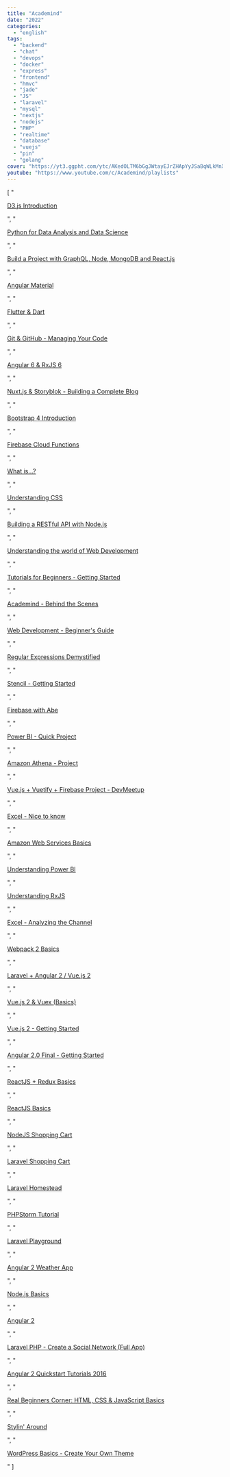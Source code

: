 ```yaml
---
title: "Academind"
date: "2022"
categories:
  - "english"
tags:
  - "backend"
  - "chat"
  - "devops"
  - "docker"
  - "express"
  - "frontend"
  - "hmvc"
  - "jade"
  - "JS"
  - "laravel"
  - "mysql"
  - "nextjs"
  - "nodejs"
  - "PHP"
  - "realtime"
  - "database"
  - "vuejs"
  - "pin"
  - "golang"
cover: "https://yt3.ggpht.com/ytc/AKedOLTM6bGgJWtayEJrZHApYyJSaBqWLkMnXixAVvc85Q=s88-c-k-c0x00ffffff-no-rj"
youtube: "https://www.youtube.com/c/Academind/playlists"
---
```


[
    "<p><a href='https://www.youtube.com/watch?v=TOJ9yjvlapY&list=PL55RiY5tL51r1NlkJLzVhui1S480gnuNG'>D3.js Introduction</a></p>",
    "<p><a href='https://www.youtube.com/watch?v=cXP_i5-nTXg&list=PL55RiY5tL51o5jBXR1h2JvFm0L-fbThG4'>Python for Data Analysis and Data Science</a></p>",
    "<p><a href='https://www.youtube.com/watch?v=7giZGFDGnkc&list=PL55RiY5tL51rG1x02Yyj93iypUuHYXcB_'>Build a Project with GraphQL, Node, MongoDB and React.js</a></p>",
    "<p><a href='https://www.youtube.com/watch?v=u679SQsfRVM&list=PL55RiY5tL51p2R1L8sxaYlzmWh6yIrX8k'>Angular Material</a></p>",
    "<p><a href='https://www.youtube.com/watch?v=GLSG_Wh_YWc&list=PL55RiY5tL51qKxC472MY2ayxJTze5Qb7T'>Flutter & Dart</a></p>",
    "<p><a href='https://www.youtube.com/watch?v=_OZVJpLHUaI&list=PL55RiY5tL51poFMpbva1IqfO-pylwSNsN'>Git & GitHub - Managing Your Code</a></p>",
    "<p><a href='https://www.youtube.com/watch?v=Xr5l7lT--YU&list=PL55RiY5tL51rVUDwCCUenDe4sEuw5RtsI'>Angular 6 & RxJS 6</a></p>",
    "<p><a href='https://www.youtube.com/watch?v=Dc_5BpIB4X4&list=PL55RiY5tL51pk1RvaQOxI6sJ-yZzExzJn'>Nuxt.js & Storyblok - Building a Complete Blog</a></p>",
    "<p><a href='https://www.youtube.com/watch?v=7g8Gg2QVdeU&list=PL55RiY5tL51rLqH4-8LBVlUTIFF70dxhb'>Bootstrap 4 Introduction</a></p>",
    "<p><a href='https://www.youtube.com/watch?v=qcECaRgU4uI&list=PL55RiY5tL51r5jyQoPZhwLueLpPeAV6P9'>Firebase Cloud Functions</a></p>",
    "<p><a href='https://www.youtube.com/watch?v=b9gnX62ZMTU&list=PL55RiY5tL51qXR-9ypW3HyzyWKpuuglKg'>What is...?</a></p>",
    "<p><a href='https://www.youtube.com/watch?v=wmAP2xvNs08&list=PL55RiY5tL51q6KKXoA0_CIskaTSJEM1fN'>Understanding CSS</a></p>",
    "<p><a href='https://www.youtube.com/watch?v=0oXYLzuucwE&list=PL55RiY5tL51q4D-B63KBnygU6opNPFk_q'>Building a RESTful API with Node.js</a></p>",
    "<p><a href='https://www.youtube.com/watch?v=6HYkN84PGfk&list=PL55RiY5tL51oH-HxUXBHendOUj0BFfnQF'>Understanding the world of Web Development</a></p>",
    "<p><a href='https://www.youtube.com/watch?v=pgAvVxowaYU&list=PL55RiY5tL51qLY6Yriev2bO9AF0gdvpbb'>Tutorials for Beginners - Getting Started</a></p>",
    "<p><a href='https://www.youtube.com/watch?v=RqZqmTUOaUo&list=PL55RiY5tL51prl41XFcxzgf-c0ReJgpXh'>Academind - Behind the Scenes</a></p>",
    "<p><a href='https://www.youtube.com/watch?v=OxOx3WI3Df4&list=PL55RiY5tL51rv_vo3TM3Byu71RYchX_l_'>Web Development  - Beginner's Guide</a></p>",
    "<p><a href='https://www.youtube.com/watch?v=0LKdKixl5Ug&list=PL55RiY5tL51ryV3MhCbH8bLl7O_RZGUUE'>Regular Expressions Demystified</a></p>",
    "<p><a href='https://www.youtube.com/watch?v=MqMYaT1GlWY&list=PL55RiY5tL51pIQNcOLDjnaQJYuj_GjVSz'>Stencil - Getting Started</a></p>",
    "<p><a href='https://www.youtube.com/watch?v=mi1GtQ5xn2M&list=PL55RiY5tL51rNAfZuWt-PPSDZ8jqjxGNe'>Firebase with Abe</a></p>",
    "<p><a href='https://www.youtube.com/watch?v=j18T8DI6nlI&list=PL55RiY5tL51rmBCqfgJThY7ImP4xGz2OP'>Power BI - Quick Project</a></p>",
    "<p><a href='https://www.youtube.com/watch?v=bfhC5nn9xWE&list=PL55RiY5tL51rZooHydslYclCYio7eoC66'>Amazon Athena - Project</a></p>",
    "<p><a href='https://www.youtube.com/watch?v=FXY1UyQfSFw&list=PL55RiY5tL51qxUbODJG9cgrsVd7ZHbPrt'>Vue.js + Vuetify + Firebase Project - DevMeetup</a></p>",
    "<p><a href='https://www.youtube.com/watch?v=d4ZwFaWo-Xg&list=PL55RiY5tL51oBO9sNp69MXHwGekkhMwB1'>Excel - Nice to know</a></p>",
    "<p><a href='https://www.youtube.com/watch?v=zYOOY_DVnjo&list=PL55RiY5tL51pgPovJKg6HFMFqiGNSZtQ5'>Amazon Web Services Basics</a></p>",
    "<p><a href='https://www.youtube.com/watch?v=vhBwvC-h5Bg&list=PL55RiY5tL51rwV9u3BihjI6s1ncsw2WNr'>Understanding Power BI</a></p>",
    "<p><a href='https://www.youtube.com/watch?v=T9wOu11uU6U&list=PL55RiY5tL51pHpagYcrN9ubNLVXF8rGVi'>Understanding RxJS</a></p>",
    "<p><a href='https://www.youtube.com/watch?v=nFTcnjMldO4&list=PL55RiY5tL51o4JzbIin--4G5A2chf7d-_'>Excel - Analyzing the Channel</a></p>",
    "<p><a href='https://www.youtube.com/watch?v=GU-2T7k9NfI&list=PL55RiY5tL51rcCnrOrZixuOsZhAHHy6os'>Webpack 2 Basics</a></p>",
    "<p><a href='https://www.youtube.com/watch?v=vu7l574xVao&list=PL55RiY5tL51rrgq6xi67Mc6cwOHXw_nB1'>Laravel + Angular 2 / Vue.js 2</a></p>",
    "<p><a href='https://www.youtube.com/watch?v=2CSr2vBApSI&list=PL55RiY5tL51pT0DNJraU93FhMzhXxtDAo'>Vue.js 2 & Vuex (Basics)</a></p>",
    "<p><a href='https://www.youtube.com/watch?v=nyJSd6V2DRI&list=PL55RiY5tL51p-YU-Uw90qQH419BM4Iz07'>Vue.js 2 - Getting Started</a></p>",
    "<p><a href='https://www.youtube.com/watch?v=nvD2Dvzj8_E&list=PL55RiY5tL51rLeDxRPlE6Hsnss3QDCCKc'>Angular 2.0 Final - Getting Started</a></p>",
    "<p><a href='https://www.youtube.com/watch?v=qrsle5quS7A&list=PL55RiY5tL51rrC3sh8qLiYHqUV3twEYU_'>ReactJS + Redux Basics</a></p>",
    "<p><a href='https://www.youtube.com/watch?v=JPT3bFIwJYA&list=PL55RiY5tL51oyA8euSROLjMFZbXaV7skS'>ReactJS Basics</a></p>",
    "<p><a href='https://www.youtube.com/watch?v=56TizEw2LgI&list=PL55RiY5tL51rajp7Xr_zk-fCFtzdlGKUp'>NodeJS Shopping Cart</a></p>",
    "<p><a href='https://www.youtube.com/watch?v=56TizEw2LgI&list=PL55RiY5tL51qUXDyBqx0mKVOhLNFwwxvH'>Laravel Shopping Cart</a></p>",
    "<p><a href='https://www.youtube.com/watch?v=0AKMvpbMoH0&list=PL55RiY5tL51rJ9-9XF6ru4rrmyYkgemu4'>Laravel Homestead</a></p>",
    "<p><a href='https://www.youtube.com/watch?v=MuTA1I0IID8&list=PL55RiY5tL51o9FnSh0LO_PptFfB5pXG6Q'>PHPStorm Tutorial</a></p>",
    "<p><a href='https://www.youtube.com/watch?v=mghrMCsDpug&list=PL55RiY5tL51r_qJPESCy5ScfwTo2klnlW'>Laravel Playground</a></p>",
    "<p><a href='https://www.youtube.com/watch?v=r7EhBTPlQkk&list=PL55RiY5tL51rslbEyCA6Gm2mRQ9VJxAYh'>Angular 2 Weather App</a></p>",
    "<p><a href='https://www.youtube.com/watch?v=65a5QQ3ZR2g&list=PL55RiY5tL51oGJorjEgl6NVeDbx_fO5jR'>Node.js Basics</a></p>",
    "<p><a href='https://www.youtube.com/watch?v=DBjPIabiRNg&list=PL55RiY5tL51qIb5VW2ywbT12UZeqmzBAu'>Angular 2</a></p>",
    "<p><a href='https://www.youtube.com/watch?v=_dd4-HEPejU&list=PL55RiY5tL51oloSGk5XdO2MGjPqc0BxGV'>Laravel PHP - Create a Social Network (Full App)</a></p>",
    "<p><a href='https://www.youtube.com/watch?v=d6Dp4Dyeke8&list=PL55RiY5tL51olfU2IEqr455EYLkrhmh3n'>Angular 2 Quickstart Tutorials 2016</a></p>",
    "<p><a href='https://www.youtube.com/watch?v=8FxVEioS41U&list=PL55RiY5tL51oJMqB1syVpXmQySoJsduFl'>Real Beginners Corner: HTML, CSS & JavaScript Basics</a></p>",
    "<p><a href='https://www.youtube.com/watch?v=azlhEegg5LA&list=PL55RiY5tL51q5zdtvyZJd2-ipHaeERn7O'>Stylin' Around</a></p>",
    "<p><a href='https://www.youtube.com/watch?v=O5-1NkC-Rvc&list=PL55RiY5tL51o64BoxBC_2UD3PuICq9xHh'>WordPress Basics - Create Your Own Theme</a></p>"
]